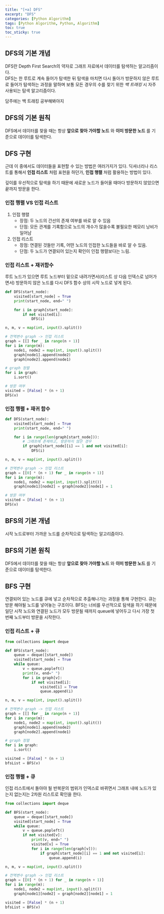 ```yaml
---
title: "[+a] DFS"
excerpt: "DFS"
categories: [Python Algorithm]
tags: [Python Algorithm, Python, Algorithm]
toc: true
toc_sticky: true
---
```


## DFS의 기본 개념

DFS란 Depth First Search의 약자로 그래프 자료에서 데이터를 탐색하는 알고리즘이다. <br>
DFS는 한 루트로 계속 들어가 탐색한 뒤 탐색을 마치면 다시 돌아가 방문하지 않은 루트로 들어가 탐색하는 과정을 말하며 보통 모든 경우의 수를 찾기 위한 _백 트래킹_ 시 자주 사용되는 탐색 알고리즘이다. <br>

<samll>담주에는 백 트래킹 공부해봐야지</small>

## DFS의 기본 원칙

DFS에서 데이터를 찾을 때는 항상 **앞으로 찾아 가야할 노드** 와 **이미 방문한 노드** 를 기준으로 데이터를 탐색한다.

## DFS 구현

근데 이 중에서도 데이터들을 표현할 수 있는 방법은 여러가지가 있다. 딕셔너리나 리스트를 통해서 **인접 리스트** 처럼 표현을 하던가, **인접 행렬** 처럼 활용하는 방법이 있다. <br>

깊이를 우선적으로 탐색을 하기 때문에 새로운 노드가 들어올 때마다 방문하지 않았으면 끝까지 방문을 한다.

### 인접 행렬 VS 인접 리스트

1. 인접 행렬 <br>
   - 장점: 두 노드의 간선의 존재 여부를 바로 알 수 있음
   - 단점: 모든 관계를 기록함으로 노드의 개수가 많을수록 불필요한 메모리 낭비가 일어남
2. 인접 리스트 <br>
   - 장점: 연결된 것들만 기록, 어떤 노드의 인접한 노드들을 바로 알 수 있음.
   - 단점: 두 노드가 연결되어 있는지 확인이 인접 행렬보다는 느림.

### 인접 리스트 + 재귀함수

루트 노드가 있으면 루트 노드부터 밑으로 내려가면서(리스트 상 다음 인덱스로 넘어가면서) 방문하지 않은 노드를 다시 DFS 함수 상의 시작 노드로 넣게 된다.

```python
def DFS(start_node):
    visited[start_node] = True
    print(start_node, end=" ")

    for i in graph[start_node]:
        if not visited[i]:
            DFS(i)

n, m, v = map(int, input().split())

# 전역변수 graph -> 인접 리스트
graph = [[] for _ in range(n + 1)]
for i in range(m):
    node1, node2 = map(int, input().split())
    graph[node1].append(node2)
    graph[node2].append(node1)

# graph 정렬
for i in graph:
    i.sort()

# 방문 여부
visited = [False] * (n + 1)
DFS(v)
```

### 인접 행렬 + 재귀 함수

```python
def DFS(start_node):
    visited[start_node] = True
    print(start_node, end=" ")

    for i in range(len(graph[start_node])):
        # 그래프에 존재하고, 방문하지 않은 경우
        if graph[start_node][i] == 1 and not visited[i]:
            DFS(i)

n, m, v = map(int, input().split())

# 전역변수 graph -> 인접 리스트
graph = [[0] * (n + 1) for _ in range(n + 1)]
for i in range(m):
    node1, node2 = map(int, input().split())
    graph[node1][node2] = graph[node2][node1] = 1

# 방문 여부
visited = [False] * (n + 1)
DFS(v)
```

## BFS의 기본 개념

시작 노드로부터 가까운 노드를 순차적으로 탐색하는 알고리즘이다.

## BFS의 기본 원칙

DFS에서 데이터를 찾을 때는 항상 **앞으로 찾아 가야할 노드** 와 **이미 방문한 노드** 를 기준으로 데이터를 탐색한다.

## BFS 구현

연결되어 있는 노드를 큐에 넣고 순차적으로 추출해나가는 과정을 통해 구현한다. 큐는 방문 해야될 노드를 넣어놓는 구조이다. BFS는 너비를 우선적으로 탐색을 하기 때문에 일단 시작 노드와 연결된 노드가 모두 방문될 때까지 queue에 넣어두고 다시 가장 첫 번째 노드부터 방문을 시작한다.

### 인접 리스트 + 큐

```python
from collections import deque

def BFS(start_node):
    queue = deque([start_node])
    visited[start_node] = True
    while queue:
        v = queue.popleft()
        print(v, end=" ")
        for i in graph[v]:
            if not visited[i]:
                visited[i] = True
                queue.append(i)

n, m, v = map(int, input().split())

# 전역변수 graph -> 인접 리스트
graph = [[] for _ in range(n + 1)]
for i in range(m):
    node1, node2 = map(int, input().split())
    graph[node1].append(node2)
    graph[node2].append(node1)

# graph 정렬
for i in graph:
    i.sort()

visited = [False] * (n + 1)
bfsList = BFS(v)
```

### 인접 행렬 + 큐

인접 리스트에서 돌아야 될 반복문의 범위가 인덱스로 바뀌면서 그래프 내에 노드가 있는지 없는지는 2차원 리스트로 확인을 한다.

```python
from collections import deque

def BFS(start_node):
    queue = deque([start_node])
    visited[start_node] = True
    while queue:
        v = queue.popleft()
        if not visited[v]:
            print(v, end=" ")
            visited[v] = True
            for i in range(len(graph[v])):
                if graph[start_node][i] == 1 and not visited[i]:
                    queue.append(i)

n, m, v = map(int, input().split())

# 전역변수 graph -> 인접 리스트
graph = [[0] * (n + 1) for _ in range(n + 1)]
for i in range(m):
    node1, node2 = map(int, input().split())
    graph[node1][node2] = graph[node2][node1] = 1

visited = [False] * (n + 1)
bfsList = BFS(v)
```
